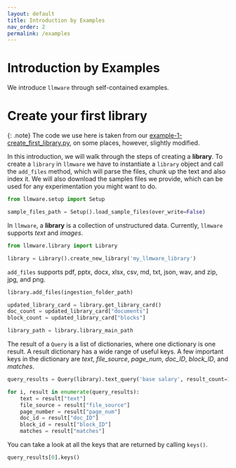 ```yaml
---
layout: default
title: Introduction by Examples
nav_order: 2
permalink: /examples
---
```

# Introduction by Examples
We introduce ``llmware`` through self-contained examples.


# Create your first library 
{: .note}
The code we use here is taken from our [example-1-create_first_library.py](https://github.com/llmware-ai/llmware/blob/main/fast_start/example-1-create_first_library.py), on some places, however, slightly modified.

In this introduction, we will walk through the steps of creating a **library**.
To create a ``library`` in ``llmware`` we have to instantiate a ``library`` object and call
the ``add_files`` method, which will parse the files, chunk up the text and also index it.
We will also download the samples files we provide, which can be used for any experimentation you
might want to do.




```python
from llmware.setup import Setup

sample_files_path = Setup().load_sample_files(over_write=False)
```

In ``llmware``, a **library** is a collection of unstructured data.
Currently, ``llmware`` supports *text* and *images*.
```python
from llmware.library import Library

library = Library().create_new_library('my_llmware_library')
```

``add_files`` supports pdf, pptx, docx, xlsx, csv, md, txt, json, wav, and zip, jpg, and png.
```python
library.add_files(ingestion_folder_path)
```


```python
updated_library_card = library.get_library_card()
doc_count = updated_library_card["documents"]
block_count = updated_library_card["blocks"]
```

```python
library_path = library.library_main_path
```


The result of a ``Query`` is a list of dictionaries, where one dictionary is one result.
A result dictionary has a wide range of useful keys.
A few important keys in the dictionary are *text*, *file_source*, *page_num*, *doc_ID*, *block_ID*, and
*matches*.
```python
query_results = Query(library).text_query('base salary', result_count=10)

for i, result in enumerate(query_results):
    text = result["text"]
    file_source = result["file_source"]
    page_number = result["page_num"]
    doc_id = result["doc_ID"]
    block_id = result["block_ID"]
    matches = result["matches"]
```

You can take a look at all the keys that are returned by calling ``keys()``.
```python
query_results[0].keys()
```
